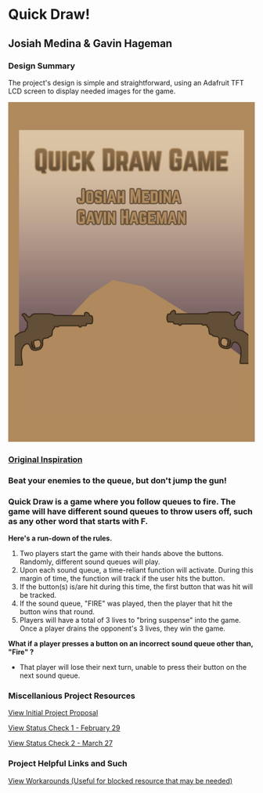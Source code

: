 # Quick Draw! 

## Josiah Medina & Gavin Hageman

### Design Summary

The project's design is simple and straightforward, using an Adafruit TFT LCD screen to display needed images for the game.









![image](https://github.com/SkinnyJosiah/Capstone_QuickDraw/blob/main/Images/title.png)

### [Original Inspiration](https://www.youtube.com/watch?v=m0CMZ2H_uWk&pp=ygUVMSwyIHN3aXRjaCBxdWljayBkcmF3)

### Beat your enemies to the queue, but don't jump the gun!

### **Quick Draw is a game where you follow queues to fire. The game will have different sound queues to throw users off, such as any other word that starts with F.**

**Here's a run-down of the rules.**
1. Two players start the game with their hands above the buttons. Randomly, different sound queues will play.
2. Upon each sound queue, a time-reliant function will activate. During this margin of time, the function will track if the user hits the button.
3. If the button(s) is/are hit during this time, the first button that was hit will be tracked.
4. If the sound queue, "FIRE" was played, then the player that hit the button wins that round.
5. Players will have a total of 3 lives to "bring suspense" into the game. Once a player drains the opponent's 3 lives, they win the game.

**What if a player presses a button on an incorrect sound queue other than, "Fire" ?**
- That player will lose their next turn, unable to press their button on the next sound queue.

### Miscellanious Project Resources

[View Initial Project Proposal](https://github.com/SkinnyJosiah/Capstone_QuickDraw/blob/main/Images/Initial_Proposal.pdf)

[View Status Check 1 - February 29](https://github.com/SkinnyJosiah/Capstone_QuickDraw/blob/main/Status%20Checks/Status_Check_1.md)

[View Status Check 2 - March 27](https://github.com/SkinnyJosiah/Capstone_QuickDraw/blob/main/Status%20Checks/Status_Check_2.md)

### Project Helpful Links and Such

[View Workarounds (Useful for blocked resource that may be needed)](https://github.com/SkinnyJosiah/Capstone_QuickDraw/blob/main/Workarounds.md)
